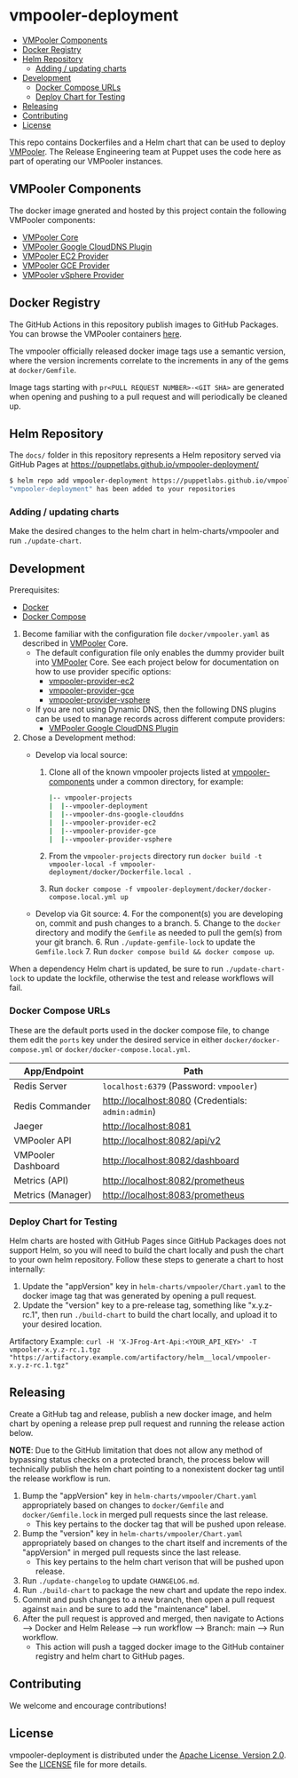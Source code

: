 # vmpooler-deployment

- [VMPooler Components](#vmpooler-components)
- [Docker Registry](#docker-registry)
- [Helm Repository](#helm-repository)
  - [Adding / updating charts](#adding--updating-charts)
- [Development](#development)
  - [Docker Compose URLs](#docker-compose-urls)
  - [Deploy Chart for Testing](#deploy-chart-for-testing)
- [Releasing](#releasing)
- [Contributing](#contributing)
- [License](#license)

This repo contains Dockerfiles and a Helm chart that can be used to deploy [VMPooler](https://github.com/puppetlabs/vmpooler). The Release Engineering team at Puppet uses the code here as part of operating our VMPooler instances.

## VMPooler Components

The docker image gnerated and hosted by this project contain the following VMPooler components:

- [VMPooler Core](https://github.com/puppetlabs/vmpooler)
- [VMPooler Google CloudDNS Plugin](https://github.com/puppetlabs/vmpooler-dns-google-clouddns)
- [VMPooler EC2 Provider](https://github.com/puppetlabs/vmpooler-provider-ec2)
- [VMPooler GCE Provider](https://github.com/puppetlabs/vmpooler-provider-gce)
- [VMPooler vSphere Provider](https://github.com/puppetlabs/vmpooler-provider-vsphere)

## Docker Registry

The GitHub Actions in this repository publish images to GitHub Packages. You can browse the VMPooler containers [here](https://github.com/puppetlabs/vmpooler-deployment/pkgs/container/vmpooler-deployment%2Fvmpooler).

The vmpooler officially released docker image tags use a semantic version, where the version increments correlate to the increments in any of the gems at `docker/Gemfile`.

Image tags starting with `pr<PULL REQUEST NUMBER>-<GIT SHA>` are generated when opening and pushing to a pull request and will periodically be cleaned up.

## Helm Repository

The `docs/` folder in this repository represents a Helm repository served via GitHub Pages at https://puppetlabs.github.io/vmpooler-deployment/

```bash
$ helm repo add vmpooler-deployment https://puppetlabs.github.io/vmpooler-deployment/
"vmpooler-deployment" has been added to your repositories
```

### Adding / updating charts

Make the desired changes to the helm chart in helm-charts/vmpooler and run `./update-chart`.

## Development

Prerequisites:

- [Docker](https://docs.docker.com/engine/install/)
- [Docker Compose](https://docs.docker.com/compose/install/)

1. Become familiar with the configuration file `docker/vmpooler.yaml` as described in [VMPooler](https://github.com/puppetlabs/vmpooler) Core.
   - The default configuration file only enables the dummy provider built into [VMPooler](https://github.com/puppetlabs/vmpooler) Core. See each project below for documentation on how to use provider specific options:
      - [vmpooler-provider-ec2](https://github.com/puppetlabs/vmpooler-provider-ec2)
      - [vmpooler-provider-gce](https://github.com/puppetlabs/vmpooler-provider-gce)
      - [vmpooler-provider-vsphere](https://github.com/puppetlabs/vmpooler-provider-vsphere)
   - If you are not using Dynamic DNS, then the following DNS plugins can be used to manage records across different compute providers:
     - [VMPooler Google CloudDNS Plugin](https://github.com/puppetlabs/vmpooler-dns-google-clouddns)
2. Chose a Development method:
   - Develop via local source:
      1. Clone all of the known vmpooler projects listed at [vmpooler-components](#vmpooler-components) under a common directory, for example:

           ```bash
           |-- vmpooler-projects
           |  |--vmpooler-deployment
           |  |--vmpooler-dns-google-clouddns
           |  |--vmpooler-provider-ec2
           |  |--vmpooler-provider-gce
           |  |--vmpooler-provider-vsphere
           ```

      2. From the `vmpooler-projects` directory run `docker build -t vmpooler-local -f vmpooler-deployment/docker/Dockerfile.local .`
      3. Run `docker compose -f vmpooler-deployment/docker/docker-compose.local.yml up`

   - Develop via Git source:
      4. For the component(s) you are developing on, commit and push changes to a branch.
      5. Change to the `docker` directory and modify the `Gemfile` as needed to pull the gem(s) from your git branch.
      6. Run `./update-gemfile-lock` to update the `Gemfile.lock`
      7. Run `docker compose build && docker compose up`.

When a dependency Helm chart is updated, be sure to run `./update-chart-lock` to update the lockfile, otherwise the test and release workflows will fail.

### Docker Compose URLs

These are the default ports used in the docker compose file, to change them edit the `ports` key under the desired service in either `docker/docker-compose.yml` or `docker/docker-compose.local.yml`.

| App/Endpoint       | Path                                                        |
|--------------------|-------------------------------------------------------------|
| Redis Server       | `localhost:6379` (Password: `vmpooler`)                     |
| Redis Commander    | <http://localhost:8080> (Credentials: `admin:admin`)        |
| Jaeger             | <http://localhost:8081>
| VMPooler API       | <http://localhost:8082/api/v2>                              |
| VMPooler Dashboard | <http://localhost:8082/dashboard>                           |
| Metrics (API)      | <http://localhost:8082/prometheus>                          |
| Metrics (Manager)  | <http://localhost:8083/prometheus>                          |

### Deploy Chart for Testing

Helm charts are hosted with GitHub Pages since GitHub Packages does not support Helm, so you will need to build the chart locally and push the chart to your own helm repository. Follow these steps to generate a chart to host internally:

1. Update the "appVersion" key in `helm-charts/vmpooler/Chart.yaml` to the docker image tag that was generated by opening a pull request.
2. Update the "version" key to a pre-release tag, something like "x.y.z-rc.1", then run `./build-chart` to build the chart locally, and upload it to your desired location.

Artifactory Example:
`curl -H 'X-JFrog-Art-Api:<YOUR_API_KEY>' -T vmpooler-x.y.z-rc.1.tgz "https://artifactory.example.com/artifactory/helm__local/vmpooler-x.y.z-rc.1.tgz"`

## Releasing

Create a GitHub tag and release, publish a new docker image, and helm chart by opening a release prep pull request and running the release action below.

**NOTE**: Due to the GitHub limitation that does not allow any method of bypassing status checks on a protected branch, the process below will technically publish the helm chart pointing to a nonexistent docker tag until the release workflow is run.

1. Bump the "appVersion" key in `helm-charts/vmpooler/Chart.yaml` appropriately based on changes to `docker/Gemfile` and `docker/Gemfile.lock` in merged pull requests since the last release.
   - This key pertains to the docker tag that will be pushed upon release.
2. Bump the "version" key in `helm-charts/vmpooler/Chart.yaml` appropriately based on changes to the chart itself and increments of the "appVersion" in merged pull requests since the last release.
   - This key pertains to the helm chart verison that will be pushed upon release.
3. Run `./update-changelog` to update `CHANGELOG.md`.
4. Run `./build-chart` to package the new chart and update the repo index.
5. Commit and push changes to a new branch, then open a pull request against `main` and be sure to add the "maintenance" label.
6. After the pull request is approved and merged, then navigate to Actions --> Docker and Helm Release --> run workflow --> Branch: main --> Run workflow.
   - This action will push a tagged docker image to the GitHub container registry and helm chart to GitHub pages.

## Contributing

We welcome and encourage contributions!

## License

vmpooler-deployment is distributed under the [Apache License, Version 2.0](http://www.apache.org/licenses/LICENSE-2.0.html). See the [LICENSE](LICENSE) file for more details.
